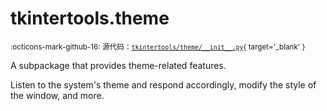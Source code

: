 # tkintertools.theme

<small>:octicons-mark-github-16: 源代码：[`tkintertools/theme/__init__.py`](https://github.com/Xiaokang2022/tkintertools/blob/3.0.0rc6/tkintertools/theme/__init__.py){ target='_blank' }</small>

A subpackage that provides theme-related features.

Listen to the system's theme and respond accordingly, modify the style of the
window, and more.


